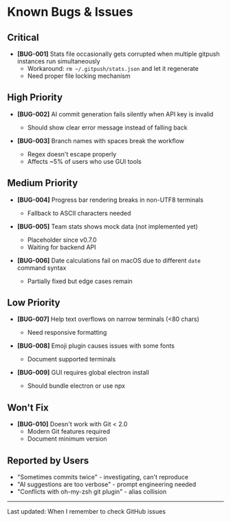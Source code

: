 # Known Bugs & Issues

## Critical
- **[BUG-001]** Stats file occasionally gets corrupted when multiple gitpush instances run simultaneously
  - Workaround: `rm ~/.gitpush/stats.json` and let it regenerate
  - Need proper file locking mechanism

## High Priority  
- **[BUG-002]** AI commit generation fails silently when API key is invalid
  - Should show clear error message instead of falling back
  
- **[BUG-003]** Branch names with spaces break the workflow
  - Regex doesn't escape properly
  - Affects ~5% of users who use GUI tools

## Medium Priority
- **[BUG-004]** Progress bar rendering breaks in non-UTF8 terminals
  - Fallback to ASCII characters needed
  
- **[BUG-005]** Team stats shows mock data (not implemented yet)
  - Placeholder since v0.7.0
  - Waiting for backend API

- **[BUG-006]** Date calculations fail on macOS due to different `date` command syntax
  - Partially fixed but edge cases remain

## Low Priority
- **[BUG-007]** Help text overflows on narrow terminals (<80 chars)
  - Need responsive formatting
  
- **[BUG-008]** Emoji plugin causes issues with some fonts
  - Document supported terminals

- **[BUG-009]** GUI requires global electron install
  - Should bundle electron or use npx

## Won't Fix
- **[BUG-010]** Doesn't work with Git < 2.0
  - Modern Git features required
  - Document minimum version

## Reported by Users
- "Sometimes commits twice" - investigating, can't reproduce
- "AI suggestions are too verbose" - prompt engineering needed
- "Conflicts with oh-my-zsh git plugin" - alias collision

---
Last updated: When I remember to check GitHub issues